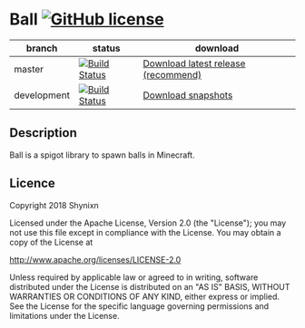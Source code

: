 # Ball [![GitHub license](https://img.shields.io/badge/license-Apache%20License%202.0-blue.svg)](https://raw.githubusercontent.com/Shynixn/PetBlocks/master/LICENSE)

| branch        | status        | download      |
| ------------- | --------------| --------------| 
| master        | [![Build Status](https://travis-ci.org/Shynixn/Ball.svg?branch=master)](https://travis-ci.org/Shynixn/Ball) |[Download latest release (recommend)](https://github.com/Shynixn/Ball/releases)|
| development   | [![Build Status](https://travis-ci.org/Shynixn/Ball.svg?branch=development)](https://travis-ci.org/Shynixn/Ball) | [Download snapshots](https://oss.sonatype.org/content/repositories/snapshots/com/github/shynixn/ball/ball-bukkit-plugin/) |

## Description

Ball is a spigot library to spawn balls in Minecraft.

## Licence

Copyright 2018 Shynixn

Licensed under the Apache License, Version 2.0 (the "License");
you may not use this file except in compliance with the License.
You may obtain a copy of the License at

   http://www.apache.org/licenses/LICENSE-2.0

Unless required by applicable law or agreed to in writing, software
distributed under the License is distributed on an "AS IS" BASIS,
WITHOUT WARRANTIES OR CONDITIONS OF ANY KIND, either express or implied.
See the License for the specific language governing permissions and
limitations under the License.
